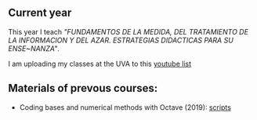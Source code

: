 
## Current year
 This year I teach *"FUNDAMENTOS DE LA MEDIDA, DEL TRATAMIENTO DE LA INFORMACION Y DEL AZAR. ESTRATEGIAS DIDACTICAS PARA SU ENSE~NANZA"*.

I am uploading my classes at the UVA to this  [youtube list](https://www.youtube.com/playlist?list=PLAwpU-CQvsuAtHCKzVpGgnq73e1v2O0Ij)


## Materials of prevous courses:
* Coding bases and numerical methods with Octave (2019): [scripts](https://github.com/HugoJBello/clases-octave-2019)
 

